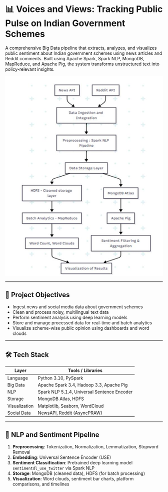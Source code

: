 # 📊 Voices and Views: Tracking Public Pulse on Indian Government Schemes

A comprehensive Big Data pipeline that extracts, analyzes, and visualizes public sentiment about Indian government schemes using news articles and Reddit comments. Built using Apache Spark, Spark NLP, MongoDB, MapReduce, and Apache Pig, the system transforms unstructured text into policy-relevant insights.

<p align="center">
  <img src="./assets/System_architecture.png" alt="System Architecture" width="600">
</p>

---

## 🚀 Project Objectives

- Ingest news and social media data about government schemes
- Clean and process noisy, multilingual text data
- Perform sentiment analysis using deep learning models
- Store and manage processed data for real-time and batch analytics
- Visualize scheme-wise public opinion using dashboards and word clouds

---

## 🛠️ Tech Stack

| Layer           | Tools / Libraries                            |
|-----------------|----------------------------------------------|
| Language        | Python 3.10, PySpark                         |
| Big Data        | Apache Spark 3.4, Hadoop 3.3, Apache Pig     |
| NLP             | Spark NLP 5.1.4, Universal Sentence Encoder  |
| Storage         | MongoDB Atlas, HDFS                          |
| Visualization   | Matplotlib, Seaborn, WordCloud              |
| Social Data     | NewsAPI, Reddit (AsyncPRAW)                  |

---

## 🧠 NLP and Sentiment Pipeline

1. **Preprocessing**: Tokenization, Normalization, Lemmatization, Stopword Removal  
2. **Embedding**: Universal Sentence Encoder (USE)  
3. **Sentiment Classification**: Pretrained deep learning model `sentimentdl_use_twitter` via Spark NLP  
4. **Storage**: MongoDB (cleaned data), HDFS (for batch processing)  
5. **Visualization**: Word clouds, sentiment bar charts, platform comparisons, and timelines
